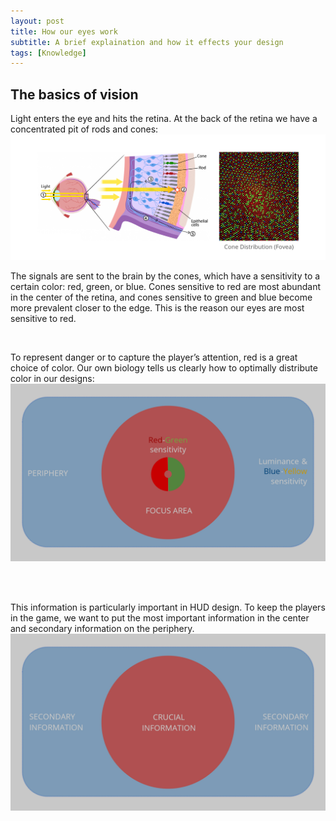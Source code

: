 ```yaml
---
layout: post
title: How our eyes work
subtitle: A brief explaination and how it effects your design
tags: [Knowledge]
---
```



## The basics of vision
Light enters the eye and hits the retina. At the back of the retina we have a concentrated pit of rods and cones:  
![Eye Illustration](/img/Eye_Illustration.jpg)

The signals are sent to the brain by the cones, which have a sensitivity to a certain color: red, green, or blue. Cones sensitive to red are most abundant in the center of the retina, and cones sensitive to green and blue become more prevalent closer to the edge. This is the reason our eyes are most sensitive to red.

<br>

To represent danger or to capture the player’s attention, red is a great choice of color.
Our own biology tells us clearly how to optimally distribute color in our designs:  
![Focus and Periphery area](/img/Focus_Layout.jpg)

<br>
<br>

This information is particularly important in HUD design. To keep the players in the game, we want to put the most important information in the center and secondary information on the periphery.  
![Critical and Secondary information](/img/Information_Layout.jpg)
